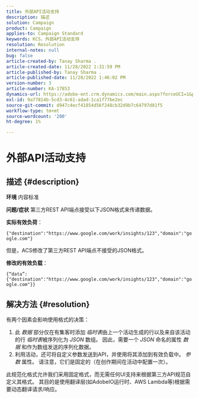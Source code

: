 ```yaml
---
title: 外部API活动支持
description: 描述
solution: Campaign
product: Campaign
applies-to: Campaign Standard
keywords: KCS，外部API活动支持
resolution: Resolution
internal-notes: null
bug: false
article-created-by: Tanay Sharma .
article-created-date: 11/28/2022 1:31:59 PM
article-published-by: Tanay Sharma .
article-published-date: 11/28/2022 1:46:02 PM
version-number: 3
article-number: KA-17853
dynamics-url: https://adobe-ent.crm.dynamics.com/main.aspx?forceUCI=1&pagetype=entityrecord&etn=knowledgearticle&id=ad079903-216f-ed11-9562-6045bd006239
exl-id: 9a77814b-5cd3-4c61-adad-1ca1f77be2ec
source-git-commit: d947c4ecf41854d56f248cb32d9b7c64797d81f5
workflow-type: tm+mt
source-wordcount: '200'
ht-degree: 1%

---
```


# 外部API活动支持

## 描述 {#description}

<b>环境</b>
内容标准


<b>问题/症状</b>
第三方REST API端点接受以下JSON格式来传递数据。

<b>实际有效负荷</b>：

`{"destination":"https://www.google.com/work/insights/123","domain":"google.com"}`



但是，ACS修改了第三方REST API端点不接受的JSON格式。

<b>修改的有效负载</b>：

`{“data”:{"destination":"https://www.google.com/work/insights/123","domain":"google.com"}}`




## 解决方法 {#resolution}




有两个因素会影响使用格式的决策：

1. 此 *数据* 部分仅在有集客时添加 *临时表*&#x200B;由上一个活动生成的行以及来自该活动的行 *临时表*&#x200B;被序列化为 *JSON* 数组。 因此，需要一个 *JSON* 命名的属性 *数据* 和作为数组发送的序列化数据。
2. 利用活动，还可将自定义参数发送到API，并使用将其添加到有效负载中。 *参数* 属性。 请注意，它们是固定的（在创作期间在活动中配置一次）。




此规范化格式允许我们采用固定格式，而无需任何UI支持来根据第三方API规范自定义其格式。 其目的是使用翻译层(如AdobeIO运行时、AWS Lambda等)根据需要动态翻译请求/响应。
